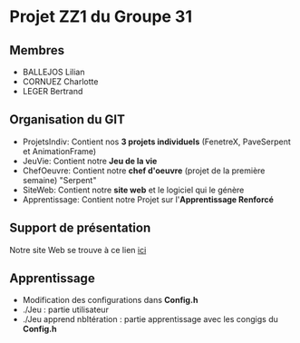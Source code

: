 # Projet ZZ1 du Groupe 31

## Membres

* BALLEJOS Lilian
* CORNUEZ Charlotte
* LEGER Bertrand

## Organisation du GIT 

* ProjetsIndiv: Contient nos **3 projets individuels** (FenetreX, PaveSerpent et AnimationFrame)
* JeuVie: Contient notre **Jeu de la vie**
* ChefOeuvre: Contient notre **chef d'oeuvre** (projet de la première semaine) "Serpent"
* SiteWeb: Contient notre **site web** et le logiciel qui le génère
* Apprentissage: Contient notre Projet sur l'**Apprentissage Renforcé**

## Support de présentation

Notre site Web se trouve à ce lien [ici](https://perso.isima.fr/~liballejos/projetZZ1)

## Apprentissage

* Modification des configurations dans **Config.h**
* ./Jeu : partie utilisateur
* ./Jeu apprend nbItération : partie apprentissage avec les congigs du **Config.h**



